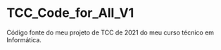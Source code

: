# TCC_Code_for_All_V1
Código fonte do meu projeto de TCC de 2021 do meu curso técnico em Informática. 
